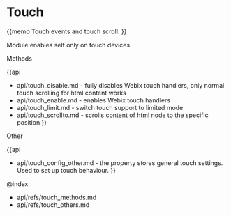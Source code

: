 Touch 
=============

{{memo Touch events and touch scroll. }}

Module enables self only on touch devices. 



<div class='h2'>Methods</div>

{{api
- api/touch_disable.md - fully disables Webix touch handlers, only normal touch scrolling for html content works
- api/touch_enable.md - enables Webix touch handlers
- api/touch_limit.md - switch touch support to limited mode
- api/touch_scrollto.md - scrolls content of html node to the specific position
}}





<div class='h2'>Other</div>


{{api
- api/touch_config_other.md - the property stores general touch settings. Used to set up touch behaviour.
}}


@index:
- api/refs/touch_methods.md
- api/refs/touch_others.md


